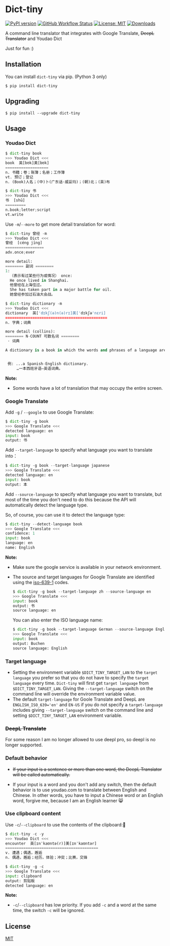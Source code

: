 # Dict-tiny

[![PyPI version](https://img.shields.io/pypi/v/dict-tiny.svg)](https://pypi.python.org/pypi/dict-tiny/) [![GitHub Workflow Status](https://img.shields.io/github/workflow/status/louieh/dict-tiny/Upload%20Dict-tiny%20Python%20Package)](https://github.com/louieh/dict-tiny/actions?query=workflow%3A%22Upload+Dict-tiny+Python+Package%22) [![License: MIT](https://img.shields.io/badge/License-MIT-blue.svg)](https://opensource.org/licenses/MIT) [![Downloads](https://pepy.tech/badge/dict-tiny)](https://pepy.tech/project/dict-tiny)


A command line translator that integrates with Google Translate, ~~DeepL Translator~~ and Youdao Dict

Just for fun :)



## Installation

You can install `dict-tiny` via pip. (Python 3 only)

```shell
$ pip install dict-tiny
```



## Upgrading

```shell
$ pip install --upgrade dict-tiny
```



## Usage

### Youdao Dict

```python
$ dict-tiny book
>>> Youdao Dict <<<
book  英[bʊk]美[bʊk]
===================
n. 书籍；卷；账簿；名册；工作簿
vt. 预订；登记
n. (Book)人名；(中)卜(广东话·威妥玛)；(朝)北；(英)布
```

```python
$ dict-tiny 书
>>> Youdao Dict <<<
书  [shū]
=========
n.book;letter;script
vt.write
```

Use `-m`/`--more` to get more detail translation for word:

```python
$ dict-tiny 曾经 -m
>>> Youdao Dict <<<
曾经  [céng jīng]
=================
adv.once;ever

more detail:
======== 副词 ========
1:
  （表示有过某些行为或情况） once:
  He once lived in Shanghai.
  他曾经在上海住过。
  She has taken part in a major battle for oil.
  她曾经参加过石油大会战。
```

```python
$ dict-tiny dictionary -m
>>> Youdao Dict <<<
dictionary  英['dɪkʃ(ə)n(ə)rɪ]美['dɪkʃə'nɛri]
=============================================
n. 字典；词典

more detail (collins):
======== N-COUNT 可数名词 ========
 · 词典

A dictionary is a book in which the words and phrases of a language are listed alphabetically, together with their meanings or their translations in another language.


 例: ...a Spanish-English dictionary.
     …一本西班牙语—英语词典。
```

**Note:**

* Some words have a lot of translation that may occupy the entire screen.

### Google Translate

Add `-g` / `--google` to use Google Translate:

```python
$ dict-tiny -g book
>>> Google Translate <<<
detected language: en
input: book
output: 书
```

Add `--target-language` to specify what language you want to translate into：

```python
$ dict-tiny -g book --target-language japanese
>>> Google Translate <<<
detected language: en
input: book
output: 本
```

Add `--source-language` to specify what language you want to translate, but most of the time you don't need to do this because the API will automatically detect the language type.

So, of course, you can use it to detect the language type:

```python
$ dict-tiny --detect-language book
>>> Google Translate <<<
confidence: 1
input: book
language: en
name: English
```

**Note:**

* Make sure the google service is available in your network environment.

* The source and target languages for Google Translate are identified using the [iso-639-1](https://en.wikipedia.org/wiki/List_of_ISO_639-1_codes) codes. 

  ```python
  $ dict-tiny -g book --target-language zh --source-language en
  >>> Google Translate <<<
  input: book
  output: 书
  source language: en
  ```

  You can also enter the ISO language name:

  ```python
  $ dict-tiny -g book --target-language German --source-language English
  >>> Google Translate <<<
  input: book
  output: Buchen
  source language: English
  ```

### Target language

* Setting the environment variable `$DICT_TINY_TARGET_LAN` to the `target language` you prefer so that you do not have to specify the `target language` every time. `Dict-tiny` will first get `target language` from `$DICT_TINY_TARGET_LAN`. Giving the `--target-language` switch on the command line will override the environment variable value.
* The default `target-language` for Goole Translate and DeepL are `ENGLISH_ISO_639='en'` and `EN-US` if you do not specify a `target-language` includes giving `--target-language` switch on the command line and setting `$DICT_TINY_TARGET_LAN` environment variable.

### ~~DeepL Translate~~

For some reason I am no longer allowed to use deepl pro, so deepl is no longer supported.

### Default behavior

* ~~If your input is a sentence or more than one word, the DeepL Translator will be called automatically.~~

* If your input is a word and you don't add any switch, then the default behavior is to use youdao.com to translate between English and Chinese. In other words, you have to input a Chinese word or an English word, forgive me, because I am an English learner :smile_cat: 

### Use clipboard content

Use `-c`/`--clipboard` to use the contents of the clipboard:

```python
$ dict-tiny -c -y
>>> Youdao Dict <<<
encounter  英[ɪnˈkaʊntə(r)]美[ɪnˈkaʊntər]
=========================================
v. 遭遇；偶遇，邂逅
n. 偶遇，邂逅；经历，体验；冲突；比赛，交锋
```

```python
$ dict-tiny -g -c
>>> Google Translate <<<
input: clipboard
output: 剪贴板
detected language: en
```

**Note:**

* `-c`/`--clipboard` has low priority. If you add `-c` and a word at the same time, the switch `-c` will be ignored.




## License

[MIT](https://github.com/louieh/dict-tiny/blob/master/LICENSE)